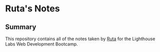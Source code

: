# Ruta's Notes

## Summary

This repository contains all of the notes taken by [Ruta](https://github.com/RReiso) for the Lighthouse Labs Web Development Bootcamp.
